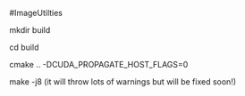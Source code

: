 #ImageUtilties 

mkdir build

cd build 

cmake .. -DCUDA_PROPAGATE_HOST_FLAGS=0

make -j8 (it will throw lots of warnings but will be fixed soon!)
